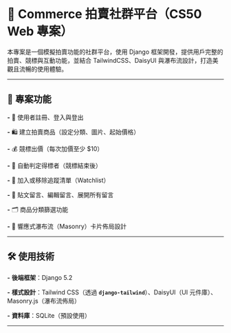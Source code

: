 # 🛒 Commerce 拍賣社群平台（CS50 Web 專案）

本專案是一個模擬拍賣功能的社群平台，使用 Django 框架開發，提供用戶完整的拍賣、競標與互動功能，並結合 TailwindCSS、DaisyUI 與瀑布流設計，打造美觀且流暢的使用體驗。

---

## 🎯 專案功能

**-** 🔐 使用者註冊、登入與登出

**-** 🛍 建立拍賣商品（設定分類、圖片、起始價格）

**-** 💰 競標出價（每次加價至少 $10）

**-** 🏅 自動判定得標者（競標結束後）

**-** 📌 加入或移除追蹤清單（Watchlist）

**-** 💬 貼文留言、編輯留言、展開所有留言

**-** 🗂 商品分類篩選功能

**-** 📱 響應式瀑布流（Masonry）卡片佈局設計

---

## 🛠 使用技術

**-** **後端框架**：Django 5.2

**-** **樣式設計**：Tailwind CSS（透過 **`django-tailwind`**）、DaisyUI（UI 元件庫）、 Masonry.js（瀑布流佈局）

**-** **資料庫**：SQLite（預設使用）

---
